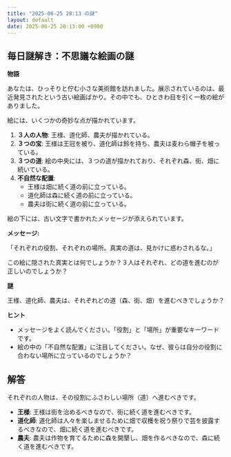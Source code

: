 ```yaml
---
title: "2025-06-25 20:13 の謎"
layout: default
date: 2025-06-25 20:13:00 +0900
---
```

## 毎日謎解き：不思議な絵画の謎

**物語**

あなたは、ひっそりと佇む小さな美術館を訪れました。展示されているのは、最近発見されたという古い絵画ばかり。その中でも、ひときわ目を引く一枚の絵がありました。

絵には、いくつかの奇妙な点が描かれています。

1.  **３人の人物**: 王様、道化師、農夫が描かれている。
2.  **３つの宝**: 王様は王冠を被り、道化師は鈴を持ち、農夫は麦わら帽子を被っている。
3.  **３つの道**: 絵の中央には、３つの道が描かれており、それぞれ森、街、畑に続いている。
4.  **不自然な配置**:
    *   王様は畑に続く道の前に立っている。
    *   道化師は森に続く道の前に立っている。
    *   農夫は街に続く道の前に立っている。

絵の下には、古い文字で書かれたメッセージが添えられています。

**メッセージ:**

「それぞれの役割、それぞれの場所。真実の道は、見かけに惑わされるな。」

この絵に隠された真実とは何でしょうか？３人はそれぞれ、どの道を進むのが正しいのでしょうか？

**謎**

王様、道化師、農夫は、それぞれどの道（森、街、畑）を進むべきでしょうか？

**ヒント**

*   メッセージをよく読んでください。「役割」と「場所」が重要なキーワードです。
*   絵の中の「不自然な配置」に注目してください。なぜ、彼らは自分の役割に合わない場所に立っているのでしょうか？

## 解答

それぞれの人物は、その役割にふさわしい場所（道）へ進むべきです。

*   **王様**: 王様は街を治めるべきなので、街に続く道を進むべきです。
*   **道化師**: 道化師は人々を楽しませるために畑で収穫を祝う祭りで芸を披露するべきなので、畑に続く道を進むべきです。
*   **農夫**: 農夫は作物を育てるために森を開墾し、畑を作るべきなので、森に続く道を進むべきです。
